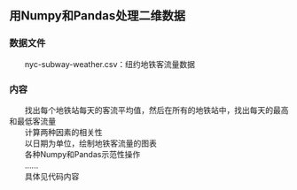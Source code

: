## 用Numpy和Pandas处理二维数据</br>
### 数据文件</br>
　　nyc-subway-weather.csv：纽约地铁客流量数据</br>
### 内容</br>
　　找出每个地铁站每天的客流平均值，然后在所有的地铁站中，找出每天的最高和最低客流量</br>
　　计算两种因素的相关性</br>
　　以日期为单位，绘制地铁客流量的图表</br>
　　各种Numpy和Pandas示范性操作</br>
　　......</br>
　　具体见代码内容</br>
